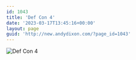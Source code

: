 ```yaml
---
id: 1043
title: 'Def Con 4'
date: '2023-03-17T13:45:16+00:00'
layout: page
guid: 'http://new.andydixon.com/?page_id=1043'
---
```


![Def Con 4](https://i0.wp.com/assets.g8x2.ldn.idrivee2-23.com/posters/Def%20Con%204%2001.jpg?w=1200&ssl=1 "Def Con 4")